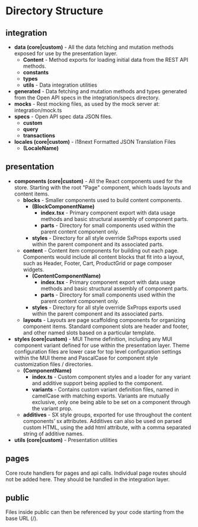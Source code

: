 # Directory Structure

## integration

- **data (core|custom)** - All the data fetching and mutation methods exposed for use by the presentation layer.
  - **Content** - Method exports for loading initial data from the REST API methods.
  - **constants**
  - **types**
  - **utils** - Data integration utilities
- **generated** - Data fetching and mutation methods and types generated from the Open API specs in the integration/specs directory.
- **mocks** - Rest mocking files, as used by the mock server at: integration/mock.ts
- **specs** - Open API spec data JSON files.
  - **custom**
  - **query**
  - **transactions**
- **locales (core|custom)** - i18next Formatted JSON Translation Files
  - **(LocaleName)**

## presentation

- **components (core|custom)** - All the React components used for the store. Starting with the root "Page" component, which loads layouts and content items.
  - **blocks** - Smaller components used to build content components.
    - **(BlockComponentName)**
      - **index.tsx** - Primary component export with data usage methods and basic structural assembly of component parts.
      - **parts** - Directory for small components used within the parent content component only.
    - **styles** - Directory for all style override SxProps exports used within the parent component and its associated parts.
  - **content** - Content item components for building out each page. Components would include all content blocks that fit into a layout, such as Header, Footer, Cart, ProductGrid or page composer widgets.
    - **(ContentComponentName)**
      - **index.tsx** - Primary component export with data usage methods and basic structural assembly of component parts.
      - **parts** - Directory for small components used within the parent content component only.
    - **styles** - Directory for all style override SxProps exports used within the parent component and its associated parts.
  - **layouts** - Layouts are page scaffolding components for organizing component items. Standard component slots are header and footer, and other named slots based on a particular template.
- **styles (core|custom)** - MUI Theme definition, including any MUI component variant defined for use within the presentation layer. Theme configuration files are lower case for top level configuration settings within the MUI theme and PascalCase for component style customization files / directories.
  - **(ComponentName)**
    - **index.ts** - Custom component styles and a loader for any variant and additive support being applied to the component.
    - **variants** - Contains custom variant definition files, named in camelCase with matching exports. Variants are mutually exclusive, only one being able to be set on a component through the variant prop.
  - **additives** - SX style groups, exported for use throughout the content components’ sx attributes. Additives can also be used on parsed custom HTML, using the add html attribute, with a comma separated string of additive names.
- **utils (core|custom)** - Presentation utilities

## pages

Core route handlers for pages and api calls. Individual page routes should not be added here. They should be handled in the integration layer.

## public

Files inside public can then be referenced by your code starting from the base URL (/).

